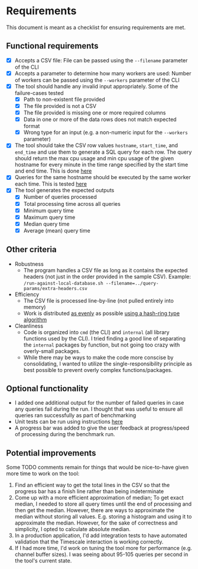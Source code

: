 # Requirements

This document is meant as a checklist for ensuring requirements are met.

## Functional requirements

- [x] Accepts a CSV file: File can be passed using the `--filename` parameter of the CLI
- [x] Accepts a parameter to determine how many workers are used: Number of workers can be passed using the `--workers` parameter of the CLI
- [x] The tool should handle any invalid input appropriately. Some of the failure-cases tested
  - [x] Path to non-existent file provided
  - [x] The file provided is not a CSV
  - [x] The file provided is missing one or more required columns
  - [x] Data in one or more of the data rows does not match expected format
  - [x] Wrong type for an input (e.g. a non-numeric input for the `--workers` parameter)
- [x] The tool should take the CSV row values `hostname`, `start_time`, and `end_time` and use them to
      generate a SQL query for each row. The query should return the max cpu usage and min cpu usage of the
      given hostname for every minute in the time range specified by the start time and end time. This is done [here](./benchmarking-tool/internal/database/queries.go#L5-L16)
- [x] Queries for the same hostname should be executed by the same worker each time. This is tested [here](benchmarking-tool/internal/benchmarking/worker_assigner_test.go#L10-L21)
- [x] The tool generates the expected outputs
  - [x] Number of queries processed
  - [x] Total processing time across all queries
  - [x] Minimum query time
  - [x] Maximum query time
  - [x] Median query time
  - [x] Average (mean) query time

## Other criteria

- Robustness
  - The program handles a CSV file as long as it contains the expected headers (not just in the order
    provided in the sample CSV). Example: `/run-against-local-database.sh --filename=../query-params/extra-headers.csv`
- Efficiency
  - The CSV file is processed line-by-line (not pulled entirely into memory)
  - Work is distributed [as evenly](benchmarking-tool/internal/benchmarking/worker_assigner_test.go#L23-L45) as possible [using a hash-ring type algorithm](./benchmarking-tool/internal/benchmarking/worker_assigner.go#L9-L18)
- Cleanliness
  - Code is organized into `cmd` (the CLI) and `internal` (all library functions used by the CLI). I tried finding a good line of separating the `internal` packages by function, but not going too crazy with overly-small packages.
  - While there may be ways to make the code more conscise by consolidating, I wanted to utilize the single-responsibility principle as best possible to prevent overly complex functions/packages.

## Optional functionality

- I added one additional output for the number of failed queries in case any queries fail during the run. I thought that was useful to ensure all queries ran successfully as part of benchmarking
- Unit tests can be run using instructions [here](./README.md#running-tests)
- A progress bar was added to give the user feedback at progress/speed of processing during
  the benchmark run.

## Potential improvements

Some TODO comments remain for things that would be nice-to-have given more time to work on the tool:

1. Find an efficient way to get the total lines in the CSV so that the progress bar has a finish line
   rather than being indeterminate
2. Come up with a more efficient approximation of median; To get exact median, I needed to store all query times until the end of processing and then get the median. However, there are ways to approximate the median without storing all values. E.g. storing a histogram and using it to approximate the median. However, for the sake of correctness and simplicity, I opted to calculate absolute median.
3. In a production application, I'd add integration tests to have automated validation that the Timescale interaction is working correctly.
4. If I had more time, I'd work on tuning the tool more for performance (e.g. channel buffer sizes). I was seeing about 95-105 queries per second in the tool's current state.
